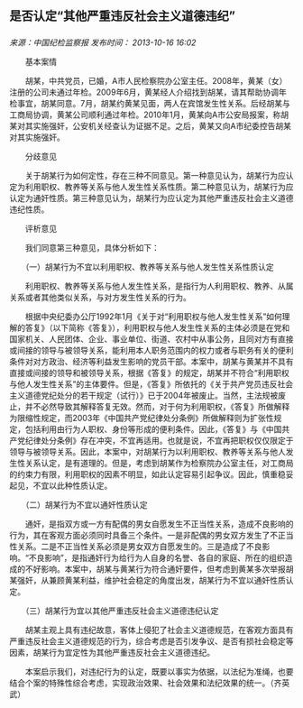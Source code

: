 ## 是否认定“其他严重违反社会主义道德违纪”

### 

_来源：中国纪检监察报_ _发布时间： 2013-10-16 16:02_

　　基本案情

　　胡某，中共党员，已婚，A市人民检察院办公室主任。2008年，黄某（女）注册的公司未通过年检。2009年6月，黄某经人介绍找到胡某，请其帮助协调年检事宜，胡某同意。7月，胡某约黄某见面，两人在宾馆发生性关系。后经胡某与工商局协调，黄某公司顺利通过年检。2010年1月，黄某向A市公安局报案，称胡某对其实施强奸，公安机关经查认为证据不足。之后，黄某又向A市纪委控告胡某对其实施强奸。

　　分歧意见

　　关于胡某行为如何定性，存在三种不同意见。第一种意见认为，胡某行为应认定为利用职权、教养等关系与他人发生性关系性质。第二种意见认为，胡某行为应认定为通奸性质。第三种意见认为，胡某行为应认定为其他严重违反社会主义道德违纪性质。

　　评析意见

　　我们同意第三种意见，具体分析如下：

　　（一）胡某行为不宜以利用职权、教养等关系与他人发生性关系性质认定

　　利用职权、教养等关系与他人发生性关系，是指行为人利用职权、教养、从属关系或者其他类似关系，与对方发生性关系的行为。

　　根据中央纪委办公厅1992年1月《关于对“利用职权与他人发生性关系”如何理解的答复》（以下简称《答复》），利用职权与他人发生性关系的主体必须是在党和国家机关、人民团体、企业、事业单位、街道、农村中从事公务，且同对方有直接或间接的领导与被领导关系，能利用本人职务范围内的权力或者与职务有关的便利条件对对方政治、经济等利益发生影响的党员干部。本案中，胡某与黄某并不具有直接或间接的领导和被领导关系，根据《答复》的规定，胡某并不符合“利用职权与他人发生性关系”的主体要件。但是，《答复》所依托的《关于共产党员违反社会主义道德党纪处分的若干规定（试行）》已于2004年被废止。当然，主法规被废止，并不必然导致其解释答复无效。然而，对于何为利用职权，《答复》所做解释为限缩性规定，而2003年《中国共产党纪律处分条例》所做解释则为扩张性规定，包括利用由行为人职权、身份等形成的便利条件。因此，《答复》与《中国共产党纪律处分条例》存在冲突，不宜再适用。也就是说，不宜再把职权仅仅限定于领导与被领导关系。因此，本案中，对胡某行为以利用职权、教养等关系与他人发生性关系认定，是有道理的。但是，考虑到胡某作为检察院办公室主任，对工商局的约束力有限，利用职权的因素不明显，如此认定容易引起争议。因此，慎重稳妥起见，不宜以此种性质认定。

　　（二）胡某行为不宜以通奸性质认定

　　通奸，是指双方或一方有配偶的男女自愿发生不正当性关系，造成不良影响的行为，其在客观方面必须同时具备三个条件。一是非配偶的男女双方发生了不正当性关系。二是不正当性关系必须是男女双方自愿发生的。三是造成了不良影响。“不良影响”，是指通奸行为给行为人自身的名誉、各自的家庭、所在的组织造成的不好影响。本案中，胡某与黄某行为符合通奸要件，但考虑到黄某多次举报胡某强奸，从兼顾黄某利益，维护社会稳定的角度出发，胡某行为不宜以通奸性质认定。

　　（三）胡某行为宜以其他严重违反社会主义道德违纪认定

　　胡某主观上具有违纪故意，客体上侵犯了社会主义道德规范，在客观方面具有严重违反社会主义道德规范的行为，综合考虑是否引发争议、是否有损社会稳定等因素，胡某行为宜定性为其他严重违反社会主义道德违纪。

　　本案启示我们，对违纪行为的认定，既要以事实为依据，以法纪为准绳，也要结合个案的特殊性综合考虑，实现政治效果、社会效果和法纪效果的统一。（齐英武）